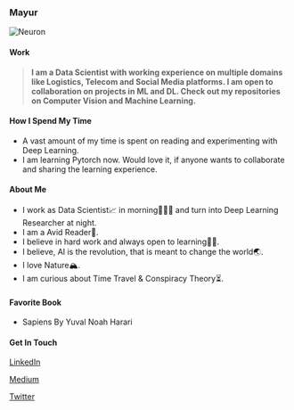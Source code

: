 ### Mayur
![Neuron](https://www.verywellmind.com/thmb/ZX1Vy8gEJgL6bgtoUQs7aKh2L2Q=/768x0/filters:no_upscale():max_bytes(150000):strip_icc():format(webp)/172594468-56a793465f9b58b7d0ebd64b.jpg)

#### Work

   >**I am a Data Scientist with working experience on multiple domains like Logistics, Telecom and Social Media platforms. I am open to collaboration on projects in ML and DL. Check out my repositories on Computer Vision and Machine Learning.**
   
#### How I Spend My Time
   * A vast amount of my time is spent on reading and experimenting with Deep Learning.
   * I am learning Pytorch now. Would love it, if anyone wants to collaborate and sharing the learning experience.

#### About Me

   * I work as Data Scientist📈 in morning👨🏼‍💼 and turn into Deep Learning Researcher at night.
   * I am a Avid Reader📖.
   * I believe in hard work and always open to learning✍🏻.
   * I believe, AI is the revolution, that is meant to change the world🌏.
   * I love Nature🏔.
   * I am curious about Time Travel & Conspiracy Theory⏳.
   
#### Favorite Book
   * Sapiens By Yuval Noah Harari
    
#### Get In Touch

 [LinkedIn](http://linkedin.com/in/mayur-jain-software-engineer/)
 
 [Medium](https://medium.com/@mayur87545)
 
 [Twitter](https://twitter.com/mayur__22/)
